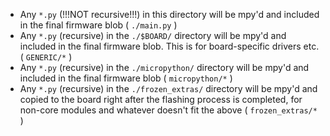 - Any `*.py` (!!!NOT recursive!!!) in this directory will be mpy'd and included in the final firmware blob ( `./main.py` )
- Any `*.py` (recursive) in the `./$BOARD/` directory will be mpy'd and included in the final firmware blob. This is for board-specific drivers etc. ( `GENERIC/*` )
- Any `*.py` (recursive) in the `./micropython/` directory will be mpy'd and included in the final firmware blob ( `micropython/*` )
- Any `*.py` (recursive) in the `./frozen_extras/` directory will be mpy'd and copied to the board right after the flashing process is completed, for non-core modules and whatever doesn't fit the above ( `frozen_extras/*` )
